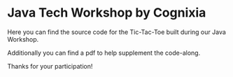 # Java Tech Workshop by Cognixia

Here you can find the source code for the Tic-Tac-Toe built during our Java Workshop.

Additionally you can find a pdf to help supplement the code-along. 

Thanks for your participation!

